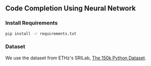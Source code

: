 ## Code Completion Using Neural Network

### Install Requirements

```bash
pip install -r requirements.txt
```

### Dataset

We use the dataset from ETHz's SRILab, [The 150k Python Dataset](https://www.sri.inf.ethz.ch/py150). 

